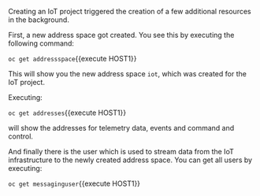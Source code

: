 Creating an IoT project triggered the creation of a few additional
resources in the background.

First, a new address space got created. You see this by executing the following command:

``oc get addressspace``{{execute HOST1}}

This will show you the new address space `iot`, which was created for the IoT project.

Executing:

``oc get addresses``{{execute HOST1}}

will show the addresses for telemetry data, events and command and control.

And finally there is the user which is used to stream data from the IoT infrastructure
to the newly created address space. You can get all users by executing:

``oc get messaginguser``{{execute HOST1}}

